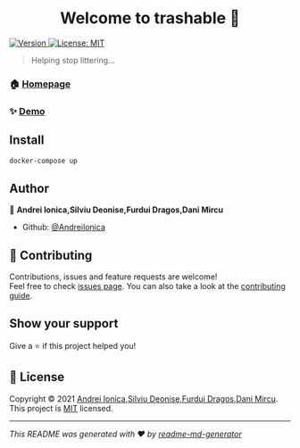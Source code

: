 <h1 align="center">Welcome to trashable 👋</h1>
<p>
  <a href="https://www.npmjs.com/package/trashable" target="_blank">
    <img alt="Version" src="https://img.shields.io/npm/v/trashable.svg">
  </a>
  <a href="LICENSE" target="_blank">
    <img alt="License: MIT" src="https://img.shields.io/badge/License-MIT-yellow.svg" />
  </a>
</p>

> Helping stop littering...

### 🏠 [Homepage](https://trashable.giveitback.ro/)

### ✨ [Demo](https://trashable.vercel.app/)

## Install

```sh
docker-compose up
```

## Author

👤 **Andrei Ionica,Silviu Deonise,Furdui Dragos,Dani Mircu**

* Github: [@AndreiIonica](https://github.com/AndreiIonica)

## 🤝 Contributing

Contributions, issues and feature requests are welcome!<br />Feel free to check [issues page](https://github.com/AndreiIonica/trashable/issues). You can also take a look at the [contributing guide](CONTRIBUTING.md).

## Show your support

Give a ⭐️ if this project helped you!

## 📝 License

Copyright © 2021 [Andrei Ionica,Silviu Deonise,Furdui Dragos,Dani Mircu](https://github.com/AndreiIonica).<br />
This project is [MIT](LICENSE) licensed.

***
_This README was generated with ❤️ by [readme-md-generator](https://github.com/kefranabg/readme-md-generator)_